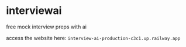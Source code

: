 # interviewai
free mock interview preps with ai

access the website here: `interview-ai-production-c3c1.up.railway.app`
